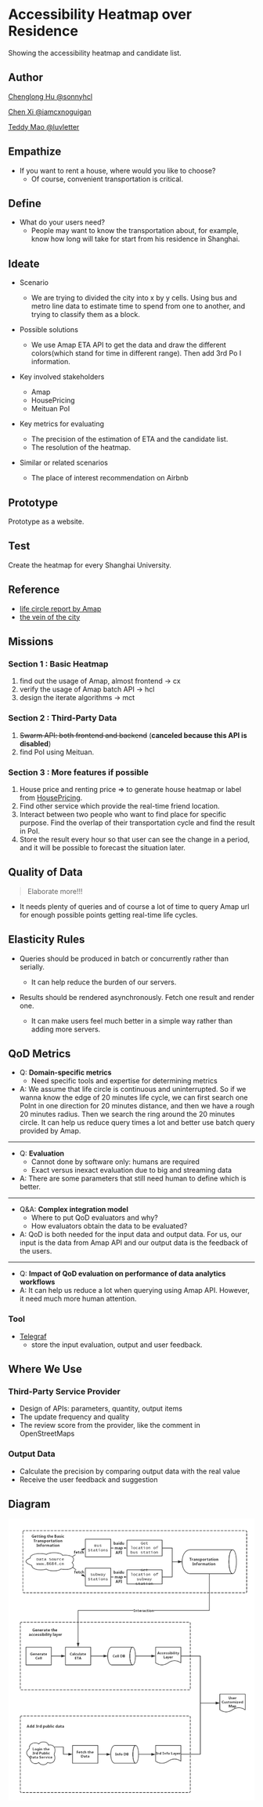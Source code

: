 # Accessibility Heatmap over Residence

Showing the accessibility heatmap and candidate list.

## Author

[Chenglong Hu @sonnyhcl](github.com/sonnyhcl)

[Chen Xi @iamcxnoguigan](github.com/iamcxnoguigan)

[Teddy Mao @luvletter](github.com/luvletter)

## Empathize

- If you want to rent a house, where would you like to choose?
  - Of course, convenient transportation is critical.

## Define

- What do your users need?
  - People may want to know the transportation about, for example, know how long will take for start from his residence in Shanghai.

## Ideate

- Scenario
  - We are trying to divided the city into x by y cells. Using bus and metro line data to estimate time to spend from one to another, and trying to classify them as a block.

- Possible solutions
  - We use Amap ETA API to get the data and draw the different colors(which stand for time in different range). Then add 3rd Po I information.

- Key involved stakeholders
  - Amap
  - HousePricing
  - Meituan PoI

- Key metrics for evaluating
  - The precision of the estimation of ETA and the candidate list.
  - The resolution of the heatmap.

- Similar or related scenarios
  - The place of interest recommendation on Airbnb

## Prototype

Prototype as a website.

## Test

Create the heatmap for every Shanghai University.

## Reference

- [life circle report by Amap](http://report.Amap.com/mobile/life.do)
- [the vein of the city](https://www.96486d9b.xyz/City-Vein/html/shanghai.html)

## Missions

### Section 1 : Basic Heatmap

1. find out the usage of Amap, almost frontend -> cx
2. verify the usage of Amap batch API -> hcl
3. design the iterate algorithms -> mct

### Section 2 : Third-Party Data

1. ~~Swarm API: both frontend and backend~~ (**canceled because this API is disabled**)
2. find PoI using Meituan.

### Section 3 : More features if possible

1. House price and renting price => to generate house heatmap or label from [HousePricing](https://github.com/PENGZhaoqing/HousePricing).
2. Find other service which provide the real-time friend location.
3. Interact between two people who want to find place for specific purpose. Find the overlap of their transportation cycle and find the result in PoI.
4. Store the result every hour so that user can see the change in a period, and it will be possible to forecast the situation later.

## Quality of Data

> Elaborate more!!!

- It needs plenty of queries and of course a lot of time to query Amap url for enough possible points getting real-time life cycles.

## Elasticity Rules

- Queries should be produced in batch or concurrently rather than serially.
  - It can help reduce the burden of our servers.

- Results should be rendered asynchronously. Fetch one result and render one.
  - It can make users feel much better in a simple way rather than adding more servers.

## QoD Metrics

- Q: **Domain-specific metrics**
  - Need specific tools and expertise for determining metrics
- A: We assume that life circle is continuous and uninterrupted. So if we wanna know the edge of 20 minutes life cycle, we can first search one PoInt in one direction for 20 minutes distance, and then we have a rough 20 minutes radius. Then we search the ring around the 20 minutes circle. It can help us reduce query times a lot and better use batch query provided by Amap.

-------------

- Q: **Evaluation**
  - Cannot done by software only: humans are required
  - Exact versus inexact evaluation due to big and streaming data
- A: There are some parameters that still need human to define which is better.

-------------

- Q&A: **Complex integration model**
  - Where to put QoD evaluators and why?
  - How evaluators obtain the data to be evaluated?
- A: QoD is both needed for the input data and output data. For us, our input is the data from Amap API and our output data is the feedback of the users.

-------------

- Q: **Impact of QoD evaluation on performance of data analytics workflows**
- A: It can help us reduce a lot when querying using Amap API. However, it need much more human attention.

### Tool

- [Telegraf](http://www.telegraf.rs/)
  - store the input evaluation, output and user feedback.

## Where We Use

### Third-Party Service Provider

- Design of APIs: parameters, quantity, output items
- The update frequency and quality
- The review score from the provider, like the comment in OpenStreetMaps

### Output Data

- Calculate the precision by comparing output data with the real value
- Receive the user feedback and suggestion

## Diagram

![dataflow](image/ASEDataflowFramework.png)